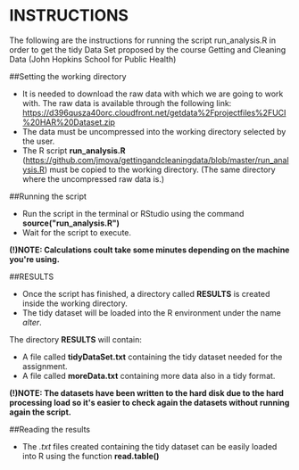 INSTRUCTIONS
============

The following are the instructions for running the script run_analysis.R in order to get the tidy Data Set proposed by the course Getting and Cleaning Data (John Hopkins School for Public Health)

##Setting the working directory

* It is needed to download the raw data with which we are going to work with. The raw data is available through the following link: https://d396qusza40orc.cloudfront.net/getdata%2Fprojectfiles%2FUCI%20HAR%20Dataset.zip 
* The data must be uncompressed into the working directory selected by the user.
* The R script <b>run_analysis.R</b> (https://github.com/jmova/gettingandcleaningdata/blob/master/run_analysis.R) must be copied to the working directory. (The same directory where the uncompressed raw data is.)

##Running the script

* Run the script in the terminal or RStudio using the command <b>source("run_analysis.R")</b>
* Wait for the script to execute. 

<b>(!)NOTE: Calculations coult take some minutes depending on the machine you're using.</b>

##RESULTS

* Once the script has finished, a directory called <b>RESULTS</b> is created inside the working directory.
* The tidy dataset will be loaded into the R environment under the name <i>alter</i>.

The directory <b>RESULTS</b> will contain:

* A file called <b>tidyDataSet.txt</b> containing the tidy dataset needed for the assignment.
* A file called <b>moreData.txt</b> containing more data also in a tidy format.

<b>(!)NOTE: The datasets have been written to the hard disk due to the hard processing load so it's easier to check again the datasets without running again the script.</b>

##Reading the results

* The <i>.txt</i> files created containing the tidy dataset can be easily loaded into R using the function <b>read.table()</b>




